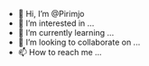 - 👋 Hi, I’m @Pirimjo
- 👀 I’m interested in ...
- 🌱 I’m currently learning ...
- 💞️ I’m looking to collaborate on ...
- 📫 How to reach me ...

<!---
Pirimjo/Pirimjo is a ✨ special ✨ repository because its `README.md` (this file) appears on your GitHub profile.
You can click the Preview link to take a look at your changes.
--->
